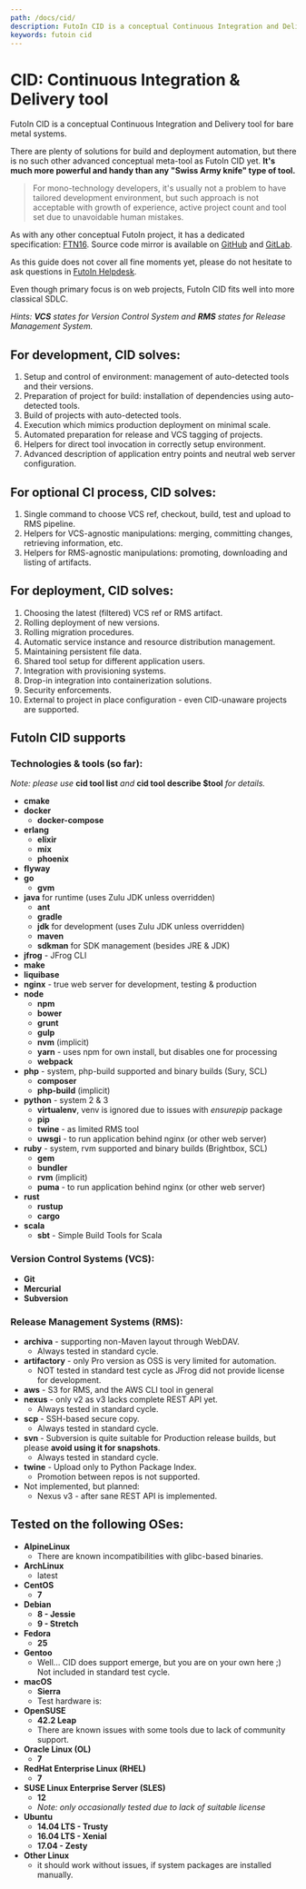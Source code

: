 ```yaml
---
path: /docs/cid/
description: FutoIn CID is a conceptual Continuous Integration and Delivery tool for bare metal systems.
keywords: futoin cid
---
```


# CID: Continuous Integration & Delivery tool

FutoIn CID is a conceptual Continuous Integration and Delivery tool for bare metal systems.

There are plenty of solutions for build and deployment automation, but there
is no such other advanced conceptual meta-tool as FutoIn CID yet. **It's much more
powerful and handy than any "Swiss Army knife" type of tool.**

> For mono-technology developers, it's usually not a problem to have tailored
development environment, but such approach is not acceptable with growth of
experience, active project count and tool set due to unavoidable human mistakes.

As with any other conceptual FutoIn project, it has a dedicated specification: [FTN16][].
Source code mirror is available on [GitHub](https://github.com/futoin/cid-tool) and
[GitLab](https://gitlab.com/futoin/cid-tool).

As this guide does not cover all fine moments yet, please do not hesitate to ask questions in
[FutoIn Helpdesk](https://github.com/futoin/helpdesk).

Even though primary focus is on web projects, FutoIn CID fits well into more classical SDLC.

*Hints: <strong>VCS</strong> states for Version Control System and <strong>RMS</strong> states for Release Management System.*

[FTN16]: https://specs.futoin.org/final/preview/ftn16_cid_tool.html

## For **development**, CID solves:

1. Setup and control of environment: management of auto-detected tools and their versions.
1. Preparation of project for build: installation of dependencies using auto-detected tools.
1. Build of projects with auto-detected tools.
1. Execution which mimics production deployment on minimal scale.
1. Automated preparation for release and VCS tagging of projects.
1. Helpers for direct tool invocation in correctly setup environment.
1. Advanced description of application entry points and neutral web server configuration.

## For optional **CI** process, CID solves:

1. Single command to choose VCS ref, checkout, build, test and upload to RMS pipeline.
1. Helpers for VCS-agnostic manipulations: merging, committing changes, retrieving information, etc.
1. Helpers for RMS-agnostic manipulations: promoting, downloading and listing of artifacts.

## For **deployment**, CID solves:

1. Choosing the latest (filtered) VCS ref or RMS artifact.
1. Rolling deployment of new versions.
1. Rolling migration procedures.
1. Automatic service instance and resource distribution management.
1. Maintaining persistent file data.
1. Shared tool setup for different application users.
1. Integration with provisioning systems.
1. Drop-in integration into containerization solutions.
1. Security enforcements.
1. External to project in place configuration - even CID-unaware projects are supported.


## FutoIn CID supports

### Technologies & tools (so far):

*Note: please use* **cid tool list** *and* **cid tool describe $tool** *for details.*

* **cmake**
* **docker**
  - **docker-compose**
* **erlang**
  - **elixir**
  - **mix**
  - **phoenix**
* **flyway**
* **go**
  - **gvm**
* **java** for runtime (uses Zulu JDK unless overridden)
  - **ant**
  - **gradle**
  - **jdk** for development (uses Zulu JDK unless overridden)
  - **maven**
  - **sdkman** for SDK management (besides JRE & JDK)
* **jfrog** - JFrog CLI
* **make**
* **liquibase**
* **nginx** - true web server for development, testing & production
* **node**
  - **npm**
  - **bower**
  - **grunt**
  - **gulp**
  - **nvm** (implicit)
  - **yarn** - uses npm for own install, but disables one for processing
  - **webpack**
* **php** - system, php-build supported and binary builds (Sury, SCL)
  - **composer**
  - **php-build** (implicit)
* **python** - system 2 & 3
  - **virtualenv**, venv is ignored due to issues with *ensurepip* package
  - **pip**
  - **twine** - as limited RMS tool
  - **uwsgi** - to run application behind nginx (or other web server)
* **ruby** - system, rvm supported and binary builds (Brightbox, SCL)
  - **gem**
  - **bundler**
  - **rvm** (implicit)
  - **puma** - to run application behind nginx (or other web server)
* **rust**
  - **rustup**
  - **cargo**
* **scala**
  - **sbt** - Simple Build Tools for Scala


### Version Control Systems (VCS):

* **Git**
* **Mercurial**
* **Subversion**


### Release Management Systems (RMS):

- **archiva** - supporting non-Maven layout through WebDAV.
  - Always tested in standard cycle.
- **artifactory** - only Pro version as OSS is very limited for automation.
  - NOT tested in standard test cycle as JFrog did not provide license for development.
- **aws** - S3 for RMS, and the AWS CLI tool in general
- **nexus** - only v2 as v3 lacks complete REST API yet.
  - Always tested in standard cycle.
- **scp** - SSH-based secure copy.
  - Always tested in standard cycle.
- **svn** - Subversion is quite suitable for Production release builds,
  but please **avoid using it for snapshots**.
  - Always tested in standard cycle.
- **twine** - Upload only to Python Package Index.
  - Promotion between repos is not supported.
- Not implemented, but planned:
  - Nexus v3 - after sane REST API is implemented.

## Tested on the following OSes:

* **AlpineLinux**
  - There are known incompatibilities with glibc-based binaries.
* **ArchLinux**
  - latest
* **CentOS**
  - **7**
* **Debian**
  - **8 - Jessie**
  - **9 - Stretch**
* **Fedora**
  - **25**
* **Gentoo**
  - Well... CID does support emerge, but you are on your own here ;)
    Not included in standard test cycle.
* **macOS**
  - **Sierra**
  - Test hardware is:
* **OpenSUSE**
  - **42.2 Leap**
  - There are known issues with some tools due to lack of community support.
* **Oracle Linux (OL)**
  - **7**
* **RedHat Enterprise Linux (RHEL)**
  - **7**
* **SUSE Linux Enterprise Server (SLES)**
  - **12**
  - *Note: only occasionally tested due to lack of suitable license*
* **Ubuntu**
  - **14.04 LTS - Trusty**
  - **16.04 LTS - Xenial**
  - **17.04 - Zesty**    
* **Other Linux**
  - it should work without issues, if system packages are installed manually.

